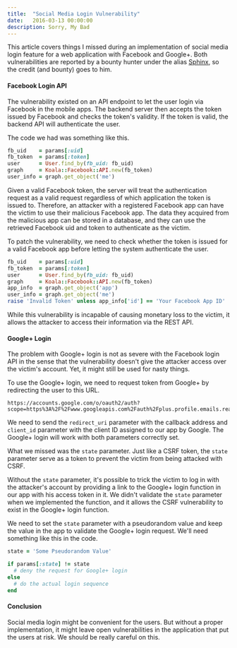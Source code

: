 ```yaml
---
title:  "Social Media Login Vulnerability"
date:   2016-03-13 00:00:00
description: Sorry, My Bad
---
```


This article covers things I missed during an implementation of social media login feature for a web application with Facebook and Google+. Both vulnerabilities are reported by a bounty hunter under the alias [Sphinx](https://twitter.com/therealsphinxx), so the credit (and bounty) goes to him.

#### Facebook Login API

The vulnerability existed on an API endpoint to let the user login via Facebook in the mobile apps. The backend server then accepts the token issued by Facebook and checks the token's validity. If the token is valid, the backend API will authenticate the user.

The code we had was something like this.

```rb
fb_uid    = params[:uid]
fb_token  = params[:token]
user      = User.find_by(fb_uid: fb_uid)
graph     = Koala::Facebook::API.new(fb_token)
user_info = graph.get_object('me')
```

Given a valid Facebook token, the server will treat the authentication request as a valid request regardless of which application the token is issued to. Therefore, an attacker with a registered Facebook app can have the victim to use their malicious Facebook app. The data they acquired from the malicious app can be stored in a database, and they can use the retrieved Facebook uid and token to authenticate as the victim.

To patch the vulnerability, we need to check whether the token is issued for a valid Facebook app before letting the system authenticate the user.

```rb
fb_uid    = params[:uid]
fb_token  = params[:token]
user      = User.find_by(fb_uid: fb_uid)
graph     = Koala::Facebook::API.new(fb_token)
app_info  = graph.get_object('app')
user_info = graph.get_object('me')
raise 'Invalid Token' unless app_info['id'] == 'Your Facebook App ID'
```

While this vulnerability is incapable of causing monetary loss to the victim, it allows the attacker to access their information via the REST API.

#### Google+ Login

The problem with Google+ login is not as severe with the Facebook login API in the sense that the vulnerability doesn't give the attacker access over the victim's account. Yet, it might still be used for nasty things.

To use the Google+ login, we need to request token from Google+ by redirecting the user to this URL.

```
https://accounts.google.com/o/oauth2/auth?scope=https%3A%2F%2Fwww.googleapis.com%2Fauth%2Fplus.profile.emails.read&state=generate_a_unique_state_value&redirect_uri=callback_uri&response_type=code&client_id=client_id&access_type=offline
```

We need to send the `redirect_uri` parameter with the callback address and `client_id` parameter with the client ID assigned to our app by Google. The Google+ login will work with both parameters correctly set.

What we missed was the `state` parameter. Just like a CSRF token, the `state` parameter serve as a token to prevent the victim from being attacked with CSRF.

Without the `state` parameter, it's possible to trick the victim to log in with the attacker's account by providing a link to the Google+ login function in our app with his access token in it. We didn't validate the `state` parameter when we implemented the function, and it allows the CSRF vulnerability to exist in the Google+ login function.

We need to set the `state` parameter with a pseudorandom value and keep the value in the app to validate the Google+ login request. We'll need something like this in the code.

```rb
state = 'Some Pseudorandom Value'

if params[:state] != state
  # deny the request for Google+ login
else
  # do the actual login sequence
end
```

#### Conclusion

Social media login might be convenient for the users. But without a proper implementation, it might leave open vulnerabilities in the application that put the users at risk. We should be really careful on this.